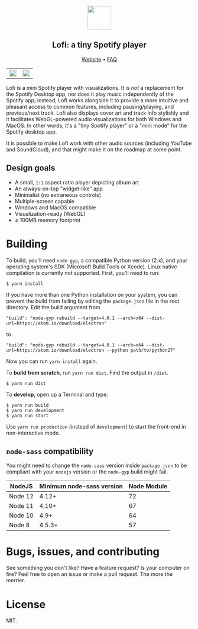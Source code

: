 <p align="center">
  <img height="64" src="https://raw.githubusercontent.com/dvx/lofi/master/icon.png">
</p>

<h2 align="center"><strong>Lofi: a tiny Spotify player</strong></h2>

<p align="center">
  <a target="_blank" href="https://www.lofi.rocks">Website</a> • <a target="_blank" href="https://www.lofi.rocks/help">FAQ</a> 
</p>

<table width="100%">
  <tr>
    <td width="50%"><img width="100%" src="https://www.lofi.rocks/images/min.jpg"></td>
    <td width="50%"><img width="100%" src="https://www.lofi.rocks/images/vis.gif"></td>
  </tr>
</table>

Lofi is a mini Spotify player with visualizations. It is *not* a replacement for the Spotify Desktop app, nor does it play music independently of the Spotify app; instead, Lofi works alongside it to provide a more intuitive and pleasant access to common features, including pausing/playing, and previous/next track. Lofi also displays cover art and track info stylishly and it facilitates WebGL-powered audio visualizations for both Windows and MacOS. In other words, it's a "tiny Spotify player" or a "mini mode" for the Spotify desktop app.

It is possible to make Lofi work with other audio sources (including YouTube and SoundCloud), and that might make it on the roadmap at some point.

## Design goals

- A small, `1:1` aspect ratio player depicting album art
- An always-on-top "widget-like" app
- Minimalist (no extraneous controls)
- Multiple-screen capable
- Windows and MacOS compatible
- Visualization-ready (WebGL)
- ≤ 100MB memory footprint

# Building

To build, you'll need `node-gyp`, a compatible Python version (2.x), and your operating system's SDK (Microsoft Build Tools or Xcode). Linux native compilation is currently not supported. First, you'll need to run:

````
$ yarn install
````

If you have more than one Python installation on your system, you can prevent the build from failing by editing the `package.json` file in the root directory.
Edit the build argument from

```
"build": "node-gyp rebuild --target=4.0.1 --arch=x64 --dist-url=https://atom.io/download/electron"
```

to

```
"build": "node-gyp rebuild --target=4.0.1 --arch=x64 --dist-url=https://atom.io/download/electron --python path/to/python27"
```

Now you can run `yarn install` again.

To **build from scratch**, run `yarn run dist`. Find the output in `/dist`.

```
$ yarn run dist
```

To **develop**, open up a Terminal and type:

```
$ yarn run build
$ yarn run development
$ yarn run start
```

Use `yarn run production` (instead of `development`) to start the front-end in non-interactive mode.

## `node-sass` compatibility

You might need to change the `node-sass` version inside `package.json` to be compliant with your `nodejs` version or the `node-gyp` build might fail.
  
NodeJS  | Minimum node-sass version | Node Module
--------|--------------------------|------------
Node 12 | 4.12+                    | 72
Node 11 | 4.10+                    | 67
Node 10 | 4.9+                     | 64
Node 8  | 4.5.3+                   | 57

# Bugs, issues, and contributing
See something you don't like? Have a feature request? Is your computer on fire? Feel free to open an issue or make a pull request. The more the merrier.

# License
MIT.
